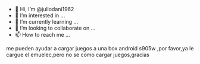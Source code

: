 - 👋 Hi, I’m @juliodani1962
- 👀 I’m interested in ...
- 🌱 I’m currently learning ...
- 💞️ I’m looking to collaborate on ...
- 📫 How to reach me ...

<!---
juliodani1962/juliodani1962 is a ✨ special ✨ repository because its `README.md` (this file) appears on your GitHub profile.
You can click the Preview link to take a look at your changes.
--->
me pueden ayudar a cargar juegos a una box android  s905w ,por favor,ya le cargue el emuelec,pero no se como cargar juegos,gracias
